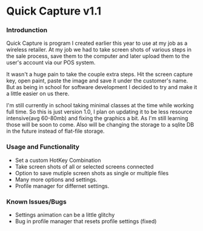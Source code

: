 # Quick Capture v1.1

### Introdunction

Quick Capture is program I created earlier this year to use at my job as a wireless retailer. 
At my job we had to take screen shots of various steps in the sale process, save them to the computer and later upload them to the user's account via our POS system.

It wasn't a huge pain to take the couple extra steps. Hit the screen capture key, open paint, paste the image and save it under the customer's name.
But as being in school for software development I decided to try and make it a little easier on us there.

I'm still currently in school taking minimal classes at the time while working full time. So this is just version 1.0, I plan on updating it to be less resource intensive(avg 60-80mb) and fixing the graphics a bit. As I'm still learning those will be soon to come. Also will be changing the storage to a sqlite DB in the future instead of flat-file storage.

### Usage and Functionality

* Set a custom HotKey Combination
* Take screen shots of all or selected screens connected
* Option to save mutiple screen shots as single or multiple files
* Many more options and settings.
* Profile manager for differnet settings.

### Known Issues/Bugs

* Settings animation can be a little glitchy
* Bug in profile manager that resets profile settings (fixed)